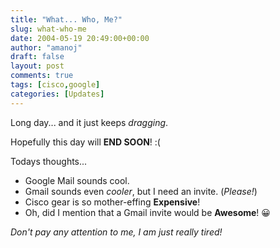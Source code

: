 ```yaml
---
title: "What... Who, Me?"
slug: what-who-me
date: 2004-05-19 20:49:00+00:00
author: "amanoj"
draft: false
layout: post
comments: true
tags: [cisco,google]
categories: [Updates]
---
```


Long day... and it just keeps _dragging_.

Hopefully this day will **END SOON**! :(

Todays thoughts...

* Google Mail sounds cool.
* Gmail sounds even _cooler_, but I need an invite. (_Please!_)
* Cisco gear is so mother-effing **Expensive**!
* Oh, did I mention that a Gmail invite would be **Awesome**! :grinning:

_Don't pay any attention to me, I am just really tired!_

